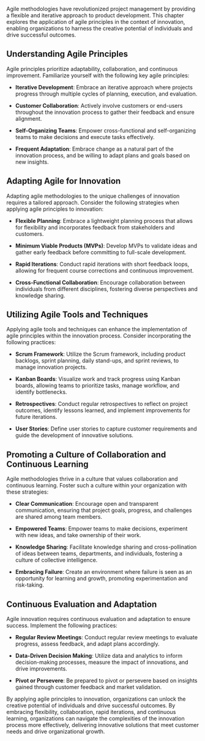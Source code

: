 
Agile methodologies have revolutionized project management by providing a flexible and iterative approach to product development. This chapter explores the application of agile principles in the context of innovation, enabling organizations to harness the creative potential of individuals and drive successful outcomes.

**Understanding Agile Principles**
----------------------------------

Agile principles prioritize adaptability, collaboration, and continuous improvement. Familiarize yourself with the following key agile principles:

* **Iterative Development**: Embrace an iterative approach where projects progress through multiple cycles of planning, execution, and evaluation.

* **Customer Collaboration**: Actively involve customers or end-users throughout the innovation process to gather their feedback and ensure alignment.

* **Self-Organizing Teams**: Empower cross-functional and self-organizing teams to make decisions and execute tasks effectively.

* **Frequent Adaptation**: Embrace change as a natural part of the innovation process, and be willing to adapt plans and goals based on new insights.

**Adapting Agile for Innovation**
---------------------------------

Adapting agile methodologies to the unique challenges of innovation requires a tailored approach. Consider the following strategies when applying agile principles to innovation:

* **Flexible Planning**: Embrace a lightweight planning process that allows for flexibility and incorporates feedback from stakeholders and customers.

* **Minimum Viable Products (MVPs)**: Develop MVPs to validate ideas and gather early feedback before committing to full-scale development.

* **Rapid Iterations**: Conduct rapid iterations with short feedback loops, allowing for frequent course corrections and continuous improvement.

* **Cross-Functional Collaboration**: Encourage collaboration between individuals from different disciplines, fostering diverse perspectives and knowledge sharing.

**Utilizing Agile Tools and Techniques**
----------------------------------------

Applying agile tools and techniques can enhance the implementation of agile principles within the innovation process. Consider incorporating the following practices:

* **Scrum Framework**: Utilize the Scrum framework, including product backlogs, sprint planning, daily stand-ups, and sprint reviews, to manage innovation projects.

* **Kanban Boards**: Visualize work and track progress using Kanban boards, allowing teams to prioritize tasks, manage workflow, and identify bottlenecks.

* **Retrospectives**: Conduct regular retrospectives to reflect on project outcomes, identify lessons learned, and implement improvements for future iterations.

* **User Stories**: Define user stories to capture customer requirements and guide the development of innovative solutions.

**Promoting a Culture of Collaboration and Continuous Learning**
----------------------------------------------------------------

Agile methodologies thrive in a culture that values collaboration and continuous learning. Foster such a culture within your organization with these strategies:

* **Clear Communication**: Encourage open and transparent communication, ensuring that project goals, progress, and challenges are shared among team members.

* **Empowered Teams**: Empower teams to make decisions, experiment with new ideas, and take ownership of their work.

* **Knowledge Sharing**: Facilitate knowledge sharing and cross-pollination of ideas between teams, departments, and individuals, fostering a culture of collective intelligence.

* **Embracing Failure**: Create an environment where failure is seen as an opportunity for learning and growth, promoting experimentation and risk-taking.

**Continuous Evaluation and Adaptation**
----------------------------------------

Agile innovation requires continuous evaluation and adaptation to ensure success. Implement the following practices:

* **Regular Review Meetings**: Conduct regular review meetings to evaluate progress, assess feedback, and adapt plans accordingly.

* **Data-Driven Decision Making**: Utilize data and analytics to inform decision-making processes, measure the impact of innovations, and drive improvements.

* **Pivot or Persevere**: Be prepared to pivot or persevere based on insights gained through customer feedback and market validation.

By applying agile principles to innovation, organizations can unlock the creative potential of individuals and drive successful outcomes. By embracing flexibility, collaboration, rapid iterations, and continuous learning, organizations can navigate the complexities of the innovation process more effectively, delivering innovative solutions that meet customer needs and drive organizational growth.
